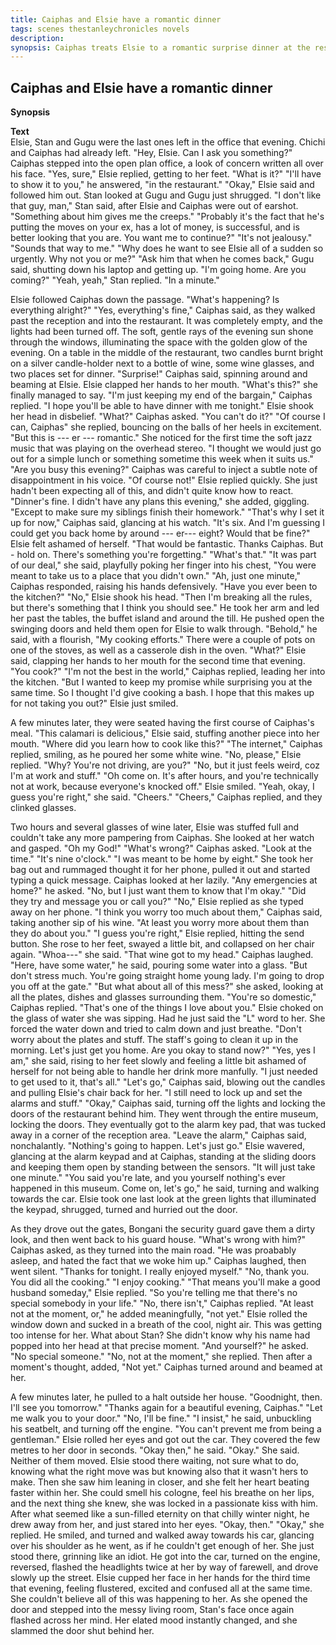 ```yaml
---
title: Caiphas and Elsie have a romantic dinner
tags: scenes thestanleychronicles novels 
description: 
synopsis: Caiphas treats Elsie to a romantic surprise dinner at the restaurant, and uses it as an excuse to get her drunk and to convince her to NOT turn on the alarms, pooh poohing it.
---
```

## Caiphas and Elsie have a romantic dinner

**Synopsis**  


**Text**  
Elsie, Stan and Gugu were the last ones left in the office that evening. Chichi and Caiphas had already left.
"Hey, Elsie. Can I ask you something?" Caiphas stepped into the open plan office, a look of concern written all over his face. 
"Yes, sure," Elsie replied, getting to her feet. "What is it?" 
"I'll have to show it to you," he answered, "in the restaurant."
"Okay," Elsie said and followed him out. Stan looked at Gugu and Gugu just shrugged.
"I don't like that guy, man," Stan said, after Elsie and Caiphas were out of earshot. "Something about him gives me the creeps."
"Probably it's the fact that he's putting the moves on your ex, has a lot of money, is successful, and is better looking that you are. You want me to continue?"
"It's not jealousy."
"Sounds that way to me."
"Why does he want to see Elsie all of a sudden so urgently. Why not you or me?"
"Ask him that when he comes back," Gugu said, shutting down his laptop and getting up. "I'm going home. Are you coming?"
"Yeah, yeah," Stan replied. "In a minute." 

Elsie followed Caiphas down the passage. "What's happening? Is everything alright?"
"Yes, everything's fine," Caiphas said, as they walked past the reception and into the restaurant.
It was completely empty, and the lights had been turned off. The soft, gentle rays of the evening sun shone through the windows, illuminating the space with the golden glow of the evening. On a table in the middle of the restaurant, two candles burnt bright on a silver candle-holder next to a bottle of wine, some wine glasses, and two places set for dinner.
"Surprise!" Caiphas said, spinning around and beaming at Elsie. Elsie clapped her hands to her mouth.
"What's this?" she finally managed to say.
"I'm just keeping my end of the bargain," Caiphas replied. "I hope you'll be able to have dinner with me tonight."
Elsie shook her head in disbelief. "What?" Caiphas asked. "You can't do it?"
"Of course I can, Caiphas" she replied, bouncing on the balls of her heels in excitement. "But this is --- er --- romantic." She noticed for the first time the soft jazz music that was playing on the overhead stereo. "I thought we would just go out for a simple lunch or something sometime this week when it suits us."
"Are you busy this evening?" Caiphas was careful to inject a subtle note of disappointment in his voice.
"Of course not!" Elsie replied quickly. She just hadn't been expecting all of this, and didn't quite know how to react. "Dinner's fine. I didn't have any plans this evening," she added, giggling. "Except to make sure my siblings finish their homework."
"That's why I set it up for now," Caiphas said, glancing at his watch. "It's six. And I'm guessing I could get you back home by around --- er--- eight? Would that be fine?"
Elsie felt ashamed of herself. "That would be fantastic. Thanks Caiphas. But - hold on. There's something you're forgetting."
"What's that."
"It was part of our deal," she said, playfully poking her finger into his chest, "You were meant to take us to a place that you didn't own."
"Ah, just one minute," Caiphas responded, raising his hands defensively. "Have you ever been to the kitchen?"
"No," Elsie shook his head.
"Then I'm breaking all the rules, but there's something that I think you should see."
He took her arm and led her past the tables, the buffet island and around the till. He pushed open the swinging doors and held them open for Elsie to walk through.
"Behold," he said, with a flourish, "My cooking efforts."
There were a couple of pots on one of the stoves, as well as a casserole dish in the oven.
"What?" Elsie said, clapping her hands to her mouth for the second time that evening. "You cook?"
"I'm not the best in the world," Caiphas replied, leading her into the kitchen. "But I wanted to keep my promise while surprising you at the same time. So I thought I'd give cooking a bash. I hope that this makes up for not taking you out?"
Elsie just smiled.

A few minutes later, they were seated having the first course of Caiphas's meal.
"This calamari is delicious," Elsie said, stuffing another piece into her mouth. "Where did you learn how to cook like this?"
"The internet," Caiphas replied, smiling, as he poured her some white wine.
"No, please," Elsie replied. 
"Why? You're not driving, are you?"
"No, but it just feels weird, coz I'm at work and stuff."
"Oh come on. It's after hours, and you're technically not at work, because everyone's knocked off."
Elsie smiled. "Yeah, okay, I guess you're right," she said. "Cheers."
"Cheers," Caiphas replied, and they clinked glasses.

Two hours and several glasses of wine later, Elsie was stuffed full and couldn't take any more pampering from Caiphas. She looked at her watch and gasped.
"Oh my God!"
"What's wrong?"  Caiphas asked.
"Look at the time." 
"It's nine o'clock."
"I was meant to be home by eight." She took her bag out and rummaged thought it for her phone, pulled it out and started typing a quick message. Caiphas looked at her lazily.
"Any emergencies at home?" he asked.
"No, but I just want them to know that I'm okay."
"Did they try and message you or call you?"
"No," Elsie replied as she typed away on her phone.
"I think you worry too much about them," Caiphas said, taking another sip of his wine. "At least you worry more about them than they do about you."
"I guess you're right," Elsie replied, hitting the send button. She rose to her feet, swayed a little bit, and collapsed on her chair again.
"Whoa---" she said. "That wine got to my head." Caiphas laughed.
"Here, have some water," he said, pouring some water into a glass. "But don't stress much. You're going straight home young lady. I'm going to drop you off at the gate."
"But what about all of this mess?" she asked, looking at all the plates, dishes and glasses surrounding them.
"You're so domestic," Caiphas replied. "That's one of the things I love about you."
Elsie choked on the glass of water she was sipping. Had he just said the "L" word to her. She forced the water down and tried to calm down and just breathe.
"Don't worry about the plates and stuff. The staff's going to clean it up in the morning. Let's just get you home. Are you okay to stand now?"
"Yes, yes I am," she said, rising to her feet slowly and feeling a little bit ashamed of herself for not being able to handle her drink more manfully. "I just needed to get used to it, that's all." 
"Let's go," Caiphas said, blowing out the candles and pulling Elsie's chair back for her.
"I still need to lock up and set the alarms and stuff."
"Okay," Caiphas said, turning off the lights and locking the doors of the restaurant behind him. They went through the entire museum, locking the doors. They eventually got to the alarm key pad, that was tucked away in a corner of the reception area.
"Leave the alarm," Caiphas said, nonchalantly. "Nothing's going to happen. Let's just go."
Elsie wavered, glancing at the alarm keypad and at Caiphas, standing at the sliding doors and keeping them open by standing between the sensors.
"It will just take one minute."
"You said you're late, and you yourself nothing's ever happened in this museum. Come on, let's go," he said, turning and walking towards the car. Elsie took one last look at the green lights that illuminated the keypad, shrugged, turned and hurried out the door.

As they drove out the gates, Bongani the security guard gave them a dirty look, and then went back to his guard house.
"What's wrong with him?" Caiphas asked, as they turned into the main road.
"He was proabably asleep, and hated the fact that we woke him up." Caiphas laughed, then went silent.
"Thanks for tonight. I really enjoyed myself."
"No, thank you. You did all the cooking."
"I enjoy cooking."
"That means you'll make a good husband someday," Elsie replied. "So you're telling me that there's no special somebody in your life."
"No, there isn't," Caiphas replied. "At least not at the moment, or," he added meaningfully, "not yet." Elsie rolled the window down and sucked in a breath of the cool, night air. This was getting too intense for her. What about Stan? She didn't know why his name had popped into her head at that precise moment.
"And yourself?" he asked. "No special someone."
"No, not at the moment," she replied. Then after a moment's thought, added, "Not yet."
Caiphas turned around and beamed at her.

A few minutes later, he pulled to a halt outside her house.
"Goodnight, then. I'll see you tomorrow."
"Thanks again for a beautiful evening, Caiphas." 
"Let me walk you to your door."
"No, I'll be fine."
"I insist," he said, unbuckling his seatbelt, and turning off the engine. "You can't prevent me from being a gentleman."
Elsie rolled her eyes and got out the car. They covered the few metres to her door in seconds. 
"Okay then," he said.
"Okay." She said. Neither of them moved. Elsie stood there waiting, not sure what to do, knowing what the right move was but knowing also that it wasn't hers to make. Then she saw him leaning in closer, and she felt her heart beating faster within her. She could smell his cologne, feel his breathe on her lips, and the next thing she knew, she was locked in a passionate kiss with him.  After what seemed like a sun-filled eternity on that chilly winter night, he drew away from her, and just stared into her eyes.
"Okay, then."
"Okay," she replied. He smiled, and turned and walked away towards his car, glancing over his shoulder as he went, as if he couldn't get enough of her. She just stood there, grinning like an idiot.
He got into the car, turned on the engine, reversed, flashed the headlights twice at her by way of farewell, and drove slowly up the street.
Elsie cupped her face in her hands for the third time that evening, feeling flustered, excited and confused all at the same time. She couldn't believe all of this was happening to her. As she opened the door and stepped into the messy living room, Stan's face once again flashed across her mind. Her elated mood instantly changed, and she slammed the door shut behind her.